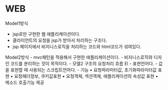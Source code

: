 # WEB
Model1방식 
- jsp로만 구현한 웹 애플리케이션이다.
- 클라이언트의 요청을 jsp가 받아서 처리하는 구조다.
- jsp 페이지에서 비지니스로직을 처리하는 코드와 html코드가 섞여있다. 

Model2방식
	- mvc패턴을 적용해서 구현한 애플리케이션이다.
	- 비지니스로직와 디자인 코드를 분리하는 것이 목적이다.
	- 모델2 구조의 요청처리 흐름 
El
	- 표현언어다.
	- 값을 표현할 때 사용되는 스크립트언어다.
	- 기능 
		▪ 요청파라미터값, 초기화파라미터값 표현
		▪ 요청헤더정보, 쿠키값표현
		▪ 요청객체, 섹션객체, 애플리케이션의 속성값 표현
		▪ 메소드 호출기능 제공

